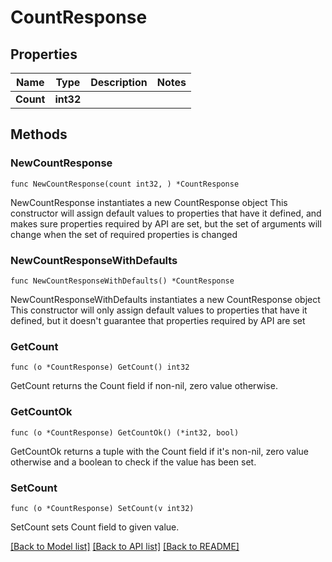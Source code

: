 # CountResponse

## Properties

Name | Type | Description | Notes
------------ | ------------- | ------------- | -------------
**Count** | **int32** |  | 

## Methods

### NewCountResponse

`func NewCountResponse(count int32, ) *CountResponse`

NewCountResponse instantiates a new CountResponse object
This constructor will assign default values to properties that have it defined,
and makes sure properties required by API are set, but the set of arguments
will change when the set of required properties is changed

### NewCountResponseWithDefaults

`func NewCountResponseWithDefaults() *CountResponse`

NewCountResponseWithDefaults instantiates a new CountResponse object
This constructor will only assign default values to properties that have it defined,
but it doesn't guarantee that properties required by API are set

### GetCount

`func (o *CountResponse) GetCount() int32`

GetCount returns the Count field if non-nil, zero value otherwise.

### GetCountOk

`func (o *CountResponse) GetCountOk() (*int32, bool)`

GetCountOk returns a tuple with the Count field if it's non-nil, zero value otherwise
and a boolean to check if the value has been set.

### SetCount

`func (o *CountResponse) SetCount(v int32)`

SetCount sets Count field to given value.



[[Back to Model list]](../README.md#documentation-for-models) [[Back to API list]](../README.md#documentation-for-api-endpoints) [[Back to README]](../README.md)


